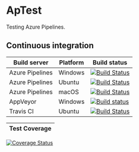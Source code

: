 # ApTest

Testing Azure Pipelines.

## Continuous integration

Build server | Platform | Build status
--- | --- | ---
Azure Pipelines | Windows | [![Build Status](https://dev.azure.com/deqenq/ApTest/_apis/build/status/deqenq.ApTest%20Windows?branchName=master)](https://dev.azure.com/deqenq/ApTest/_build/latest?definitionId=14&branchName=master)
Azure Pipelines | Ubuntu | [![Build Status](https://dev.azure.com/deqenq/ApTest/_apis/build/status/deqenq.ApTest%20Ubuntu?branchName=master)](https://dev.azure.com/deqenq/ApTest/_build/latest?definitionId=15&branchName=master)
Azure Pipelines | macOS | [![Build Status](https://dev.azure.com/deqenq/ApTest/_apis/build/status/deqenq.ApTest%20macOS?branchName=master)](https://dev.azure.com/deqenq/ApTest/_build/latest?definitionId=16&branchName=master)
AppVeyor | Windows | [![Build status](https://ci.appveyor.com/api/projects/status/dt9irnfnenmsa1q7/branch/master?svg=true)](https://ci.appveyor.com/project/deqenq/aptest/branch/master)
Travis CI | Ubuntu | [![Build Status](https://app.travis-ci.com/deqenq/ApTest.svg?branch=master)](https://app.travis-ci.com/deqenq/ApTest)

Test Coverage |
--- |
[![Coverage Status](https://coveralls.io/repos/github/deqenq/ApTest/badge.svg?branch=master)](https://coveralls.io/github/deqenq/ApTest?branch=master)
